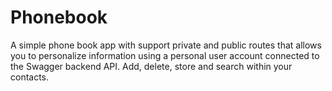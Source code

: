 # Phonebook

A simple phone book app with support private and public routes that allows you to personalize information using a personal user account connected to the 
Swagger backend API. Add, delete, store and search within your contacts.
